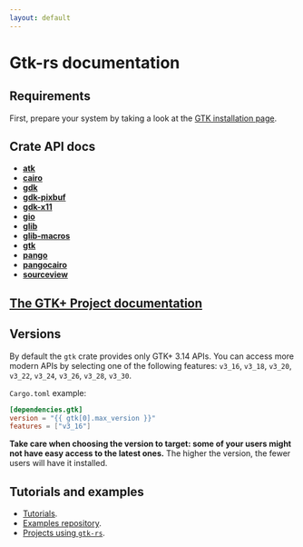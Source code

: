 ```yaml
---
layout: default
---
```

# Gtk-rs documentation

## Requirements

First, prepare your system by taking a look at the [GTK installation page](https://www.gtk.org/docs/installations/).

## Crate API docs

 - [**atk**](../docs/atk/)
 - [**cairo**](../docs/cairo/)
 - [**gdk**](../docs/gdk/)
 - [**gdk-pixbuf**](../docs/gdk_pixbuf/)
 - [**gdk-x11**](../docs/gdkx11/)
 - [**gio**](../docs/gio/)
 - [**glib**](../docs/glib/)
 - [**glib-macros**](../docs/glib_macros/)
 - [**gtk**](../docs/gtk/)
 - [**pango**](../docs/pango/)
 - [**pangocairo**](../docs/pangocairo/)
 - [**sourceview**](../docs/sourceview/)

## [The GTK+ Project documentation](https://www.gtk.org/docs/)

## Versions

By default the `gtk` crate provides only GTK+ 3.14 APIs. You can access more
modern APIs by selecting one of the following features: `v3_16`, `v3_18`, `v3_20`, `v3_22`, `v3_24`, `v3_26`, `v3_28`, `v3_30`.

`Cargo.toml` example:

~~~toml
[dependencies.gtk]
version = "{{ gtk[0].max_version }}"
features = ["v3_16"]
~~~

**Take care when choosing the version to target: some of your users might
not have easy access to the latest ones.** The higher the version, the fewer
users will have it installed.

## Tutorials and examples

 * [Tutorials](/docs/tutorial).
 * [Examples repository](https://github.com/gtk-rs/examples).
 * [Projects using `gtk-rs`](/#projects-using-gtk-rs).
